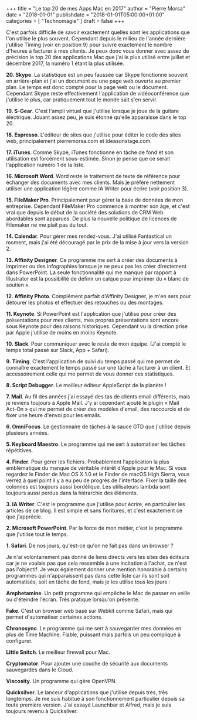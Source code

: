 +++
title       = "Le top 20 de mes Apps Mac en 2017"
author      = "Pierre Morsa"
date        = "2018-01-01"
publishdate = "2018-01-01T05:00:00+01:00" 
categories  = [ "Technomagie" ]
draft       = false
+++

C'est parfois difficile de savoir exactement quelles sont les applications que l'on utilise le plus souvent. Cependant depuis le milieu de l'année dernière j'utilise Timing (voir en position 9) pour suivre exactement le nombre d'heures à facturer à mes clients. Je peux donc vous donner avec assez de précision le top 20 des applications Mac que j'ai le plus utilisé entre juillet et décembre 2017, la numéro 1 étant la plus utilisée.

**20. Skype**. La statistique est un peu faussée car Skype fonctionne souvent en arrière-plan et j'ai un document ou une page web ouverte au premier plan. Le temps est donc compté pour la page web ou le document. Cependant Skype reste effectivement l'application de vidéoconférence que j'utilise le plus, car pratiquement tout le monde sait s'en servir. 

**19. S-Gear**. C'est l'ampli virtuel que j'utilise lorsque je joue de la guitare électrique. Jouant assez peu, je suis étonné qu'elle apparaisse dans le top 20.

**18. Espresso**. L'éditeur de sites que j'utilise pour éditer le code des sites web, principalement pierremorsa.com et ideasonstage.com.

**17. iTunes**. Comme Skype, iTunes fonctionne en tâche de fond et son utilisation est forcément sous-estimée. Sinon je pense que ce serait l'application numéro 1 de la liste.

**16. Microsoft Word**. Word reste le traitement de texte de référence pour échanger des documents avec mes clients. Mais je préfère nettement utiliser une application légère comme IA Writer pour écrire (voir position 3).

**15. FileMaker Pro**. Principalement pour gérer la base de données de mon entreprise. Cependant FileMaker Pro commence à montrer son âge, et c'est vrai que depuis le début de la société des solutions de CRM Web abordables sont apparues. De plus la nouvelle politique de licences de Filemaker ne me plaît pas du tout.

**14. Calendar**. Pour gérer mes rendez-vous. J'ai utilisé Fantastical un moment, mais j'ai été découragé par le prix de la mise à jour vers la version 2.

**13. Affinity Designer**. Ce programme me sert à créer des documents à imprimer ou des infographies lorsque je ne peux pas les créer directement dans PowerPoint. La seule fonctionnalité qui me manque par rapport à Illustrator est la possibilité de définir un calque pour imprimer du « blanc de soutien ».

**12. Affinity Photo**. Complément parfait d'Affinity Designer, je m'en sers pour détourer les photos et effectuer des retouches ou des montages.

**11. Keynote**. Si PowerPoint est l'application que j'utilise pour créer des présentations pour mes clients, mes propres présentations sont encore sous Keynote pour des raisons historiques. Cependant vu la direction prise par Apple j'utilise de moins en moins Keynote.

**10. Slack**. Pour communiquer avec le reste de mon équipe. (J'ai compté le temps total passé sur Slack, App + Safari).

**9. Timing**. C'est l'application de suivi du temps passé qui me permet de connaître exactement le temps passé sur une tâche à facturer à un client. Et accessoirement celle qui me permet de vous donner ces statistiques.

**8. Script Debugger**. Le meilleur éditeur AppleScript de la planète !

**7. Mail**. Au fil des années j'ai essayé des tas de clients email différents, mais je reviens toujours à Apple Mail. J'y ai cependant ajouté le plugin « Mail Act-On » qui me permet de créer des modèles d'email, des raccourcis et de fixer une heure d'envoi pour les emails.

**6. OmniFocus**. Le gestionnaire de tâches à la sauce GTD que j'utilise depuis plusieurs années. 

**5. Keyboard Maestro**. Le programme qui me sert à automatiser les tâches répétitives.

**4. Finder**. Pour gérer les fichiers. Probablement l'application la plus emblématique du manque de véritable intérêt d'Apple pour le Mac. Si vous regardez le Finder de Mac OS X 1.0 et le Finder de macOS High Sierra, vous verrez à quel point il y a eu peu de progrès de l'interface. Fixer la taille des colonnes est toujours aussi bordélique. Les utilisateurs lambda sont toujours aussi perdus dans la hiérarchie des éléments.

**3. IA Writer**. C'est le programme que j'utilise pour écrire, en particulier les articles de ce blog. Il est simple et sans fioritures, et c'est exactement ce que j'apprécie. 

**2. Microsoft PowerPoint**. Par la force de mon métier, c'est le programme que j'utilise tout le temps.

**1. Safari**. De nos jours, qu'est-ce qu'on ne fait pas dans un browser ?

Je n'ai volontairement pas donné de liens directs vers les sites des éditeurs car je ne voulais pas que cela ressemble à une incitation à l'achat, ce n'est pas l'objectif. Je veux également donner une mention honorable à certains programmes qui n'apparaissent pas dans cette liste car ils sont soit automatisés, soit en tâche de fond, mais je les utilise tous les jours :

**Amphetamine**. Un petit programme qui empêche le Mac de passer en veille ou d'éteindre l'écran. Très pratique lorsqu'on présente.

**Fake**. C'est un browser web basé sur Webkit comme Safari, mais qui permet d'automatiser certaines actions.

**Chronosync**. Le programme qui me sert à sauvegarder mes données en plus de Time Machine. Fiable, puissant mais parfois un peu compliqué à configurer.

**Little Snitch**. Le meilleur firewall pour Mac.

**Cryptomator**. Pour ajouter une couche de sécurité aux documents sauvegardés dans le Cloud.

**Viscosity**. Un programme qui gère OpenVPN.

**Quicksilver**. Le lanceur d'applications que j'utilise depuis très, très longtemps. Je me suis habitué à son fonctionnement particulier depuis sa toute première version. J'ai essayé Launchbar et Alfred, mais je suis toujours revenu à Quicksilver.
